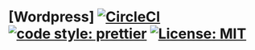 # [Wordpress] [![CircleCI](https://circleci.com/gh/Madejczyk/wordpress/tree/master.svg?style=svg)](https://circleci.com/gh/Madejczyk/wordpress/tree/master) [![code style: prettier](https://img.shields.io/badge/code_style-prettier-ff69b4.svg?style=flat-square)](https://github.com/prettier/prettier) [![License: MIT](https://img.shields.io/badge/License-MIT-yellow.svg)](https://opensource.org/licenses/MIT)